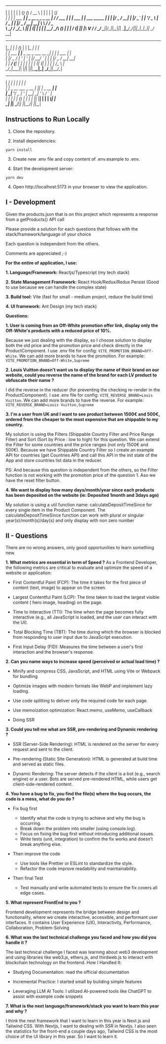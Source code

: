  _   _           _   _       _          _____       _ _           _   _           
| | | |         | | (_)     (_)        /  __ \     | | |         | | (_)          
| | | | ___  ___| |_ _  __ _ _ _ __ ___| /  \/ ___ | | | ___  ___| |_ ___   _____ 
| | | |/ _ \/ __| __| |/ _` | | '__/ _ \ |    / _ \| | |/ _ \/ __| __| \ \ / / _ \
\ \_/ /  __/\__ \ |_| | (_| | | | |  __/ \__/\ (_) | | |  __/ (__| |_| |\ V /  __/
 \___/ \___||___/\__|_|\__,_|_|_|  \___|\____/\___/|_|_|\___|\___|\__|_| \_/ \___|
                                                                                  
                                                                                  
 _____         _           _           _   _____         _                        
|_   _|       | |         (_)         | | |_   _|       | |                       
  | | ___  ___| |__  _ __  _  ___ __ _| |   | | ___  ___| |_                      
  | |/ _ \/ __| '_ \| '_ \| |/ __/ _` | |   | |/ _ \/ __| __|                     
  | |  __/ (__| | | | | | | | (_| (_| | |   | |  __/\__ \ |_                      
  \_/\___|\___|_| |_|_| |_|_|\___\__,_|_|   \_/\___||___/\__|                     
                                                                                  
                                                                                  
______               _   _____          _                                         
|  ___|             | | |  ___|        | |                                        
| |_ _ __ ___  _ __ | |_| |__ _ __   __| |                                        
|  _| '__/ _ \| '_ \| __|  __| '_ \ / _` |                                        
| | | | | (_) | | | | |_| |__| | | | (_| |                                        
\_| |_|  \___/|_| |_|\__\____/_| |_|\__,_|                                        
                                                                                  


## Instructions to Run Locally

  

1. Clone the repository.

2. Install dependencies:

`yarn install`

3. Create new .env file and copy content of .env.example to .env.

3. Start the development server:

`yarn dev`

4. Open http://localhost:5173 in your browser to view the application.

  
  

## I - Development

  
Given the products.json that is on this project which represents a response from a getProducts() API call

Please provide a solution for each questions that follows with the stack/framework/language of your choice

Each question is independent from the others.

  

Comments are appreciated ;-)

  

**For the entire of application, I use:**

**1. Language/Framework:** Reactjs/Typescript (my tech stack)

**2. State Management Framework:** React Hook/Redux/Redux Persist (Good to use because we can handle the complex state)

**3. Build tool:** Vite (fast for small - medium project, reduce the build time)

**4. UI framework:** Ant Design (my tech stack)

  

**Questions:**

**1. User is coming from an Off-White promotion offer link, display only the Off-White's products with a reduced price of 10%.**

Because we just dealing with the display, so I choose solution to display both 	the old price and the promotion price and check directly in the ProductComponent. I use .env file for config: `VITE_PROMOTION_BRAND=Off-White`. We can add more brands to have the promotion. For example: `VITE_PROMOTION_BRAND=Off-White,Supreme`

  
**2. Louis Vuitton doesn't want us to display the name of their brand on our website, could you reverse the name of the brand for each LV product to obfuscate their name ?**

I did the reverse in the reducer (for preventing the checking re-render in the ProductComponent). I use .env file for config: `VITE_REVERSE_BRAND=Louis Vuitton`. We can add more brands to have the reverse. For example: `VITE_REVERSE_BRAND=Louis Vuitton,Supreme`

**3. I'm a user from UK and I want to see product between 1500€ and 500€, ordered from the cheaper to the most expensive that are shippable to my country.**

My solution is using the Filters (Shippable Country Filter and Price Range Filter) and Sort (Sort by Price : low to high) for this question. We can extend the Filter for some countries and the price ranges (not only 1500€ and 500€). Because we have Shippable Country Filter so I create an example API for countries (get Countries API) and call this API in the init state of the App and store countries list data in the reducer.

PS: And because this question is independent from the others, so the Filter function is not working with the promotion price of the question 1. Aso we have the reset filter button.

**4. We want to display how many days/month/year since each products has been deposited on the website (ie: Deposited 1month and 3days ago)**

My solution is using a util function name: calculateDepositTimeSince for every single item in the Product Component. The calculateDepositTimeSince function can work with plural or singular year(s)/month(s)/day(s) and only display with non zero number

  
  

## II - Questions

  

There are no wrong answers, only good opportunities to learn something new.

**1. What metrics are essential in term of Speed ?**
As a Frontend Developer, the following metrics are critical to evaluate and optimize the speed of a website or application:
- First Contentful Paint (FCP): The time it takes for the first piece of content (text, image) to appear on the screen.

- Largest Contentful Paint (LCP): The time taken to load the largest visible content ( hero image, heading) on the page.

- Time to Interactive (TTI): The time when the page becomes fully interactive (e.g., all JavaScript is loaded, and the user can interact with the UI).

- Total Blocking Time (TBT): The time during which the browser is blocked from responding to user input due to JavaScript execution.

- First Input Delay (FID): Measures the time between a user's first interaction and the browser's response.

**2. Can you name ways to increase speed (perceived or actual load time) ?**

- Minify and compress CSS, JavaScript, and HTML using Vite or Webpack for bundling

- Optimize images with modern formats like WebP and implement lazy loading.

- Use code splitting to deliver only the required code for each page.

- Use memoization optimization: React.memo, useMemo, useCallback

- Doing SSR

**3. Could you tell me what are SSR, pre-rendering and Dynamic rendering ?**

- SSR (Server-Side Rendering): HTML is rendered on the server for every request and sent to the client.

- Pre-rendering (Static Site Generation): HTML is generated at build time and served as static files.

- Dynamic Rendering: The server detects if the client is a bot (e.g., search engine) or a user. Bots are served pre-rendered HTML, while users get client-side-rendered content.

**4. You have a bug to fix, you find the file(s) where the bug occurs, the code is a mess, what do you do ?**

- Fix bug first
	- Identify what the code is trying to achieve and why the bug is occurring.
	- Break down the problem into smaller (using console.log).
	- Focus on fixing the bug first without introducing additional issues.
	- Write tests (unit, integration) to confirm the fix works and doesn’t break anything else.

- Then improve the code
	- Use tools like Prettier or ESLint to standardize the style.
	- Refactor the code improve readability and maintainability.
- Then final Test
	- Test manually and write automated tests to ensure the fix covers all edge cases.
	
**5. What represent FrontEnd to you ?**

Frontend development represents the bridge between design and functionality, where we create interactive, accessible, and performant user interfaces. It contains User Experience (UX), Interactivity, Performance, Collaboration, Problem-Solving

**6. What was the last technical challenge you faced and how you did you handle it ?**

The last technical challenge I faced was learning about web3 development and using libraries like web3.js, ethers.js, and thirdweb.js to interact with blockchain technology on the frontend. How I Handled It:

- Studying Documentation: read the official documentation

- Incremental Practice: I started small by building simple features

- Leveraging LLM AI Tools: I utilized AI-powered tools like ChatGPT to assist with example code snippets

**7. What is the next language/framework/stack you want to learn this year and why ?**

I think the next framework that I want to learn in this year is Next.js and Tailwind CSS. With Nextjs, I want to dealing with SSR in Nextjs. I also seen the statistics for the front-end a couple days ago, Tailwind CSS is the most choice of the UI library in this year. So I want to learn it.